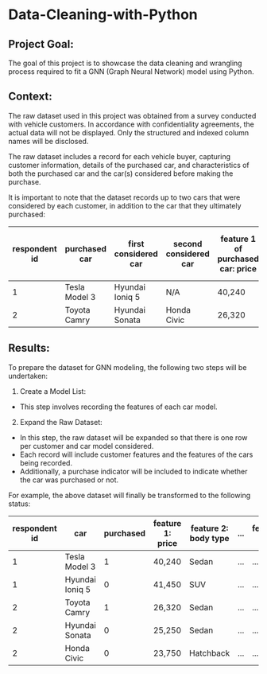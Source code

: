 # Data-Cleaning-with-Python

## Project Goal:
The goal of this project is to showcase the data cleaning and wrangling process required to fit a GNN (Graph Neural Network) model using Python.

## Context:
The raw dataset used in this project was obtained from a survey conducted with vehicle customers. In accordance with confidentiality agreements, the actual data will not be displayed. Only the structured and indexed column names will be disclosed.

The raw dataset includes a record for each vehicle buyer, capturing customer information, details of the purchased car, and characteristics of both the purchased car and the car(s) considered before making the purchase.

It is important to note that the dataset records up to two cars that were considered by each customer, in addition to the car that they ultimately purchased:

| respondent id | purchased car | first considered car | second considered car | feature 1 of purchased car: price| feature 2 of purchased car: body type| ... |feature n of purchased car|
|---------------|---------------|----------------------|-----------------------|----------------------------------|--------------------------------------| --- | ------------------------ |
|  1  | Tesla Model 3  | Hyundai Ioniq 5  | N/A         | 40,240 | Sedan | ... | ...|
|  2  | Toyota Camry   | Hyundai Sonata   | Honda Civic | 26,320 | Sedan | ... | ...|


## Results:
To prepare the dataset for GNN modeling, the following two steps will be undertaken:

1. Create a Model List:
* This step involves recording the features of each car model.

2. Expand the Raw Dataset:
* In this step, the raw dataset will be expanded so that there is one row per customer and car model considered.
* Each record will include customer features and the features of the cars being recorded.
* Additionally, a purchase indicator will be included to indicate whether the car was purchased or not.

For example, the above dataset will finally be transformed to the following status:

| respondent id | car | purchased | feature 1: price | feature 2: body type | ... | feature n |
|---------------|-----|-----------|------------------| -------------------- | ----|---------- |
|  1  | Tesla Model 3    | 1  | 40,240 | Sedan | ... | ...|
|  1  | Hyundai Ioniq 5  | 0  | 41,450 | SUV   | ... | ...|
|  2  | Toyota Camry     | 1  | 26,320 | Sedan | ... | ...|
|  2  | Hyundai Sonata   | 0  | 25,250 | Sedan | ... | ...|
|  2  | Honda Civic      | 0  | 23,750 | Hatchback | ... | ...|

